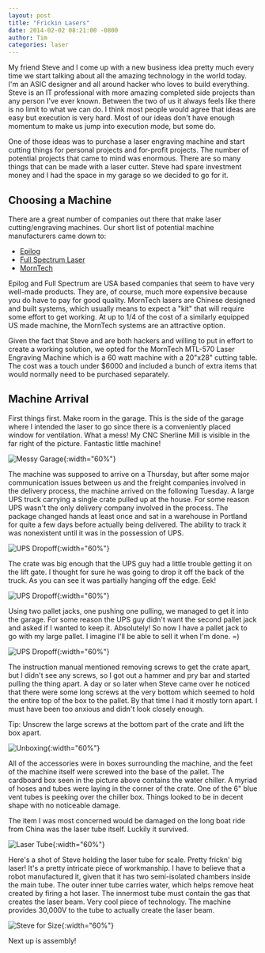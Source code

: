 ```yaml
---
layout: post
title: "Frickin Lasers"
date: 2014-02-02 08:21:00 -0800
author: Tim
categories: laser
---
```


My friend Steve and I come up with a new business idea pretty much
every time we start talking about all the amazing technology in the world
today. I'm an ASIC designer and all around hacker who loves to build
everything. Steve is an IT professional with more amazing completed side
projects than any person I've ever known. Between the two of us it always feels
like there is no limit to what we can do. I think most people would agree that
ideas are easy but execution is very hard. Most of our ideas don't have enough
momentum to make us jump into execution mode, but some do.

One of those ideas was to purchase a laser engraving machine and start cutting
things for personal projects and for-profit projects. The number of potential
projects that came to mind was enormous. There are so many things that can be
made with a laser cutter. Steve had spare investment money and I had the space
in my garage so we decided to go for it.  

## Choosing a Machine

There are a great number of companies out there that make laser
cutting/engraving machines. Our short list of potential machine manufacturers
came down to:

* [Epilog](http://epiloglaser.com)
* [Full Spectrum Laser](http://fslaser.com)
* [MornTech](http://www.morntechusa.com)

Epilog and Full Spectrum are USA based companies that seem to have very
well-made products. They are, of course, much more expensive because you do
have to pay for good quality. MornTech lasers are Chinese designed and built
systems, which usually means to expect a "kit" that will require some effort to
get working. At up to 1/4 of the cost of a similarly equipped US made machine,
the MornTech systems are an attractive option.

Given the fact that Steve and are both hackers and willing to put in effort to
create a working solution, we opted for the MornTech MTL-570 Laser Engraving
Machine which is a 60 watt machine with a 20"x28" cutting table. The cost was a
touch under $6000 and included a bunch of extra items that would normally need
to be purchased separately.

## Machine Arrival

First things first. Make room in the garage. This is the side of the garage
where I intended the laser to go since there is a conveniently placed window
for ventilation. What a mess! My CNC Sherline Mill is visible in the far right
of the picture. Fantastic little machine!

![Messy Garage](/assets/garage.jpg){:width="60%"}

The machine was supposed to arrive on a Thursday, but after some major
communication issues between us and the freight companies involved in the
delivery process, the machine arrived on the following Tuesday. A large UPS
truck carrying a single crate pulled up at the house. For some reason UPS
wasn't the only delivery company involved in the process. The package changed
hands at least once and sat in a warehouse in Portland for quite a few days
before actually being delivered. The ability to track it was nonexistent until
it was in the possession of UPS.

![UPS Dropoff](/assets/ups.jpg){:width="60%"}

The crate was big enough that the UPS guy had a little trouble getting it on
the lift gate. I thought for sure he was going to drop it off the back of the
truck. As you can see it was partially hanging off the edge. Eek!

![UPS Dropoff](/assets/ups2.jpg){:width="60%"}

Using two pallet jacks, one pushing one pulling, we managed to get it into the
garage. For some reason the UPS guy didn't want the second pallet jack and
asked if I wanted to keep it. Absolutely! So now I have a pallet jack to go
with my large pallet. I imagine I'll be able to sell it when I'm done. =)

![UPS Dropoff](/assets/pallet_jack.jpg){:width="60%"}

The instruction manual mentioned removing screws to get the crate apart, but I
didn't see any screws, so I got out a hammer and pry bar and started pulling
the thing apart. A day or so later when Steve came over he noticed that there
were some long screws at the very bottom which seemed to hold the entire top of
the box to the pallet.  By that time I had it mostly torn apart. I must have
been too anxious and didn't look closely enough.

Tip: Unscrew the large screws at the bottom part of the crate and lift the box apart.

![Unboxing](/assets/unboxing.jpg){:width="60%"}

All of the accessories were in boxes surrounding the machine, and the feet of
the machine itself were screwed into the base of the pallet. The cardboard box
seen in the picture above contains the water chiller. A myriad of hoses and
tubes were laying in the corner of the crate. One of the 6" blue vent tubes is
peeking over the chiller box. Things looked to be in decent shape with no
noticeable damage.

The item I was most concerned would be damaged on the long boat ride from China
was the laser tube itself. Luckily it survived.

![Laser Tube](/assets/laser_tube_in_box.jpg){:width="60%"}

Here's a shot of Steve holding the laser tube for scale. Pretty frickn' big
laser! It's a pretty intricate piece of workmanship. I have to believe that a
robot manufactured it, given that it has two semi-isolated chambers inside the
main tube. The outer inner tube carries water, which helps remove heat created
by firing a hot laser. The innermost tube must contain the gas that creates the
laser beam. Very cool piece of technology. The machine provides 30,000V to the
tube to actually create the laser beam.

![Steve for Size](/assets/steve_for_size.jpg){:width="60%"}

Next up is assembly!
